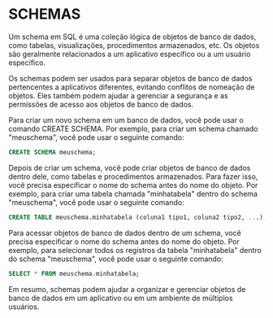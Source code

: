 # SCHEMAS

Um schema em SQL é uma coleção lógica de objetos de banco de dados, como tabelas, visualizações, procedimentos armazenados, etc. Os objetos são geralmente relacionados a um aplicativo específico ou a um usuário específico.

Os schemas podem ser usados para separar objetos de banco de dados pertencentes a aplicativos diferentes, evitando conflitos de nomeação de objetos. Eles também podem ajudar a gerenciar a segurança e as permissões de acesso aos objetos de banco de dados.

Para criar um novo schema em um banco de dados, você pode usar o comando CREATE SCHEMA. Por exemplo, para criar um schema chamado "meuschema", você pode usar o seguinte comando:

```sql
CREATE SCHEMA meuschema;
```

Depois de criar um schema, você pode criar objetos de banco de dados dentro dele, como tabelas e procedimentos armazenados. Para fazer isso, você precisa especificar o nome do schema antes do nome do objeto. Por exemplo, para criar uma tabela chamada "minhatabela" dentro do schema "meuschema", você pode usar o seguinte comando:

```sql
CREATE TABLE meuschema.minhatabela (coluna1 tipo1, coluna2 tipo2, ...);
```

Para acessar objetos de banco de dados dentro de um schema, você precisa especificar o nome do schema antes do nome do objeto. Por exemplo, para selecionar todos os registros da tabela "minhatabela" dentro do schema "meuschema", você pode usar o seguinte comando:

```sql
SELECT * FROM meuschema.minhatabela;
```

Em resumo, schemas podem ajudar a organizar e gerenciar objetos de banco de dados em um aplicativo ou em um ambiente de múltiplos usuários.
